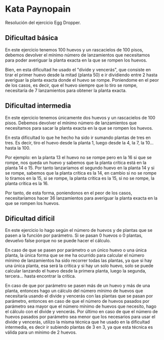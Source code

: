 # Kata Paynopain
Resolución del ejercicio Egg Dropper.
## Dificultad básica

En este ejercicio tenemos 100 huevos y un rascacielos de 100 pisos, debemos devolver el mínimo número de lanzamientos
que necesitamos para poder averiguar la planta exacta en la que se rompen los huevos.

Bien, en esta dificultad he usado el "divide y vencerás", que consiste en tirar el primer huevo desde la mitad (planta 50)
e ir dividiendo entre 2 hasta averiguar la planta exacta donde el huevo se rompe. Poniendome en el peor de los casos, es
decir, que el huevo siempre que lo tiro se rompe, necesitaría de 7 lanzamientos para obtener la planta exacta.

## Dificultad intermedia

En este ejercicio tenemos únicamente dos huevos y un rascacielos de 100 pisos. Debemos devolver el mínimo número de 
lanzamientos que necesitamos para sacar la planta exacta en la que se rompen los huevos.

En esta dificultad lo que he hecho ha sido ir sumando plantas de tres en tres. Es decir, tiro el huevo desde la planta 1,
luego desde la 4, la 7, la 10... hasta la 100. 

Por ejemplo: en la planta 13 el huevo no se rompe pero en la 16 si que se rompe, nos queda un huevo y sabemos que la 
planta crítica está en la planta 14 o 15. 
Por tanto lanzaríamos el segundo huevo en la planta 14 y si se rompe, sabemos que la planta crítica es la 14, en cambio
si no se rompe lo tiramos en la 15, si se rompe, la planta crítica es la 15, si no se rompe, la planta crítica es la 16.

Por tanto, de esta forma, poniendonos en el peor de los casos, necesitaríamos hacer 36 lanzamientos para averiguar la planta
exacta en la que se rompen los huevos.

## Dificultad difícil

En este ejercicio lo hago según el número de huevos y de plantas que se pasen a la función por parámetro.
Si se pasan 0 huevos o 0 plantas, devuelvo false porque no se puede hacer el cálculo.

En caso de que se pasen por parámetro o un único huevo o una única planta, la única forma que se me ha ocurrido para calcular 
el número mínimo de lanzamientos ha sido recorrer todas las plantas, ya que si hay una única planta, esa será la crítica
y si hay un solo huevo, solo se puede calcular lanzando el huevo desde la primera planta, luego la segunda, tercera... 
hasta encontrar la crítica.

En caso de que por parámetro se pasen más de un huevo y más de una planta, entonces hago un cálculo del número mínimo de
huevos que necesitaría usando el divide y vencerás con las plantas que se pasan por parámetro, entonces en caso de que
el número de huevos pasados por parámetro sea mayor que el número mínimo de huevos que necesito, hago el cálculo con el
divide y vencerás. Por último en caso de que el número de huevos pasados por parámetro sea menor que los necesarios para
usar el divide y vencerás, utilizo la misma técnica que he usado en la dificultad intermedia, es decir ir subiendo plantas
de 3 en 3, ya que esta técnica es válida para un mínimo de 2 huevos.